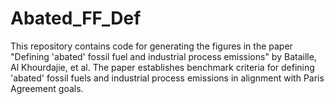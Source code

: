 # Abated_FF_Def
This repository contains code for generating the figures in the paper "Defining 'abated' fossil fuel and industrial process emissions" by Bataille, Al Khourdajie, et al. The paper establishes benchmark criteria for defining 'abated' fossil fuels and industrial process emissions in alignment with Paris Agreement goals.
